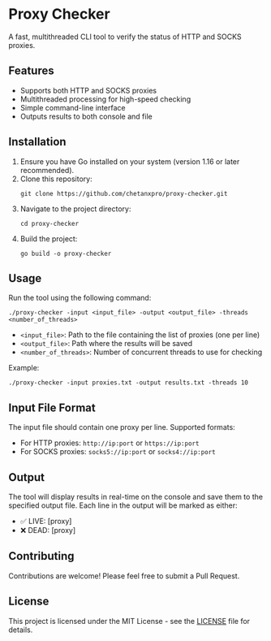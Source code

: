 # Proxy Checker

A fast, multithreaded CLI tool to verify the status of HTTP and SOCKS proxies.

## Features

- Supports both HTTP and SOCKS proxies
- Multithreaded processing for high-speed checking
- Simple command-line interface
- Outputs results to both console and file

## Installation

1. Ensure you have Go installed on your system (version 1.16 or later recommended).
2. Clone this repository:
   ```
   git clone https://github.com/chetanxpro/proxy-checker.git
   ```
3. Navigate to the project directory:
   ```
   cd proxy-checker
   ```
4. Build the project:
   ```
   go build -o proxy-checker
   ```

## Usage

Run the tool using the following command:

```
./proxy-checker -input <input_file> -output <output_file> -threads <number_of_threads>
```

- `<input_file>`: Path to the file containing the list of proxies (one per line)
- `<output_file>`: Path where the results will be saved
- `<number_of_threads>`: Number of concurrent threads to use for checking

Example:
```
./proxy-checker -input proxies.txt -output results.txt -threads 10
```

## Input File Format

The input file should contain one proxy per line. Supported formats:

- For HTTP proxies: `http://ip:port` or `https://ip:port`
- For SOCKS proxies: `socks5://ip:port` or `socks4://ip:port`

## Output

The tool will display results in real-time on the console and save them to the specified output file. Each line in the output will be marked as either:

- ✅ LIVE: [proxy]
- ❌ DEAD: [proxy]

## Contributing

Contributions are welcome! Please feel free to submit a Pull Request.

## License

This project is licensed under the MIT License - see the [LICENSE](LICENSE) file for details.
